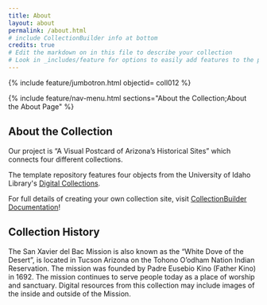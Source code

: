 ```yaml
---
title: About
layout: about
permalink: /about.html
# include CollectionBuilder info at bottom
credits: true
# Edit the markdown on in this file to describe your collection
# Look in _includes/feature for options to easily add features to the page
---
```


{% include feature/jumbotron.html objectid= coll012 %}

{% include feature/nav-menu.html sections="About the Collection;About the About Page" %}

## About the Collection

Our project is “A Visual Postcard of Arizona’s Historical Sites” which connects four different collections.

The template repository features four objects from the University of Idaho Library's [Digital Collections](https://www.lib.uidaho.edu/digital). 

For full details of creating your own collection site, visit [CollectionBuilder Documentation](https://collectionbuilder.github.io/cb-docs/)!

## Collection History

The San Xavier del Bac Mission is also known as the “White Dove of the Desert”, is located in Tucson Arizona on the Tohono O’odham Nation Indian Reservation. The 
mission was founded by Padre Eusebio Kino (Father Kino) in 1692. The mission continues to serve people today as a place of worship and sanctuary. Digital resources from this collection may include images of the inside and outside of the Mission.
